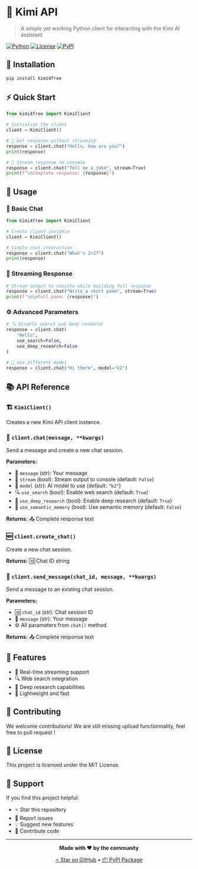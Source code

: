 # 🤖 Kimi API

> A simple yet working Python client for interacting with the Kimi AI assistant

[![Python](https://img.shields.io/badge/Python-3.7+-blue.svg)](https://python.org)
[![License](https://img.shields.io/badge/License-MIT-green.svg)](LICENSE)
[![PyPI](https://img.shields.io/badge/PyPI-kimi4free-orange.svg)](https://pypi.org/project/kimi4free/)

## 🚀 Installation

```bash
pip install kimi4free
```

## ⚡ Quick Start

```python
from kimi4free import KimiClient

# Initialize the client
client = KimiClient()

# 💬 Get response without streaming
response = client.chat("Hello, how are you?")
print(response)

# 🌊 Stream response to console
response = client.chat("Tell me a joke", stream=True)
print(f"\nComplete response: {response}")
```

## 📖 Usage

### 💭 Basic Chat

```python
from kimi4free import KimiClient

# Create client instance
client = KimiClient()

# Simple chat interaction
response = client.chat("What's 2+2?")
print(response)
```

### 🌊 Streaming Response

```python
# Stream output to console while building full response
response = client.chat("Write a short poem", stream=True)
print(f"\n\nFull poem: {response}")
```

### ⚙️ Advanced Parameters

```python
# 🔍 Disable search and deep research
response = client.chat(
    "Hello", 
    use_search=False, 
    use_deep_research=False
)

# 🎯 Use different model
response = client.chat("Hi there", model="k2")
```

## 📚 API Reference

### 🏗️ `KimiClient()`

Creates a new Kimi API client instance.

### 💬 `client.chat(message, **kwargs)`

Send a message and create a new chat session.

**Parameters:**
- 📝 `message` (str): Your message
- 🌊 `stream` (bool): Stream output to console (default: `False`)
- 🤖 `model` (str): AI model to use (default: `"k2"`)
- 🔍 `use_search` (bool): Enable web search (default: `True`)
- 🔬 `use_deep_research` (bool): Enable deep research (default: `True`)
- 🧠 `use_semantic_memory` (bool): Use semantic memory (default: `False`)

**Returns:** 📤 Complete response text

### 🆕 `client.create_chat()`

Create a new chat session.

**Returns:** 🆔 Chat ID string

### 📨 `client.send_message(chat_id, message, **kwargs)`

Send a message to an existing chat session.

**Parameters:**
- 🆔 `chat_id` (str): Chat session ID
- 📝 `message` (str): Your message
- ⚙️ All parameters from `chat()` method

**Returns:** 📤 Complete response text

## 🎯 Features

- 🌊 Real-time streaming support
- 🔍 Web search integration
- 🔬 Deep research capabilities
- 📱 Lightweight and fast

## 🤝 Contributing

We welcome contributions! We are still missing upload functionnality, feel free to pull request !

## 📄 License

This project is licensed under the MIT License.

## 💖 Support

If you find this project helpful:

- ⭐ Star this repository
- 🐛 Report issues
- 💡 Suggest new features
- 🤝 Contribute code

---

<div align="center">

**Made with ❤️ by the community**

[⭐ Star on GitHub](https://github.com/SertraFurr/kimi4free) • [📦 PyPI Package](https://pypi.org/project/kimi4free/)

</div>